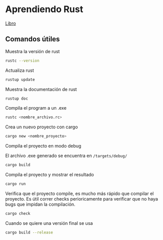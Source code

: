# Aprendiendo Rust

[Libro](https://doc.rust-lang.org/book/title-page.html)

## Comandos útiles

Muestra la versión de rust

```bash
rustc --version
```

Actualiza rust

```bash
rustup update
```

Muestra la documentación de rust

```bash
rustup doc
```

Compila el program a un .exe

```bash
rustc <nombre_archivo.rc>
```

Crea un nuevo proyecto con cargo

```bash
cargo new <nombre_proyecto>
```

Compila el proyecto en modo debug

El archivo .exe generado se encuentra en `/targets/debug/`

```bash
cargo build
```

Compila el proyecto y mostrar el resultado

```bash
cargo run
```

Verifica que el proyecto compile, es mucho más rápido que compilar el proyecto. 
Es útil correr checks perioricamente para verificar que no haya bugs que impidan
la compilación.

```bash
cargo check
```

Cuando se quiere una versión final se usa

```bash
cargo build --release
```
